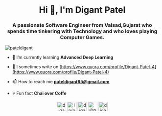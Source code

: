 <h1 align="center">Hi 👋, I'm Digant Patel</h1>
<h3 align="center">A passionate Software Engineer from Valsad,Gujarat who spends time tinkering with Technology and who loves playing Computer Games.</h3>

<p align="left"> <img src="https://komarev.com/ghpvc/?username=pateldigant" alt="pateldigant" /> </p>

- 🌱 I’m currently learning **Advanced Deep Learning**

- 📝 I sometimes write on [https://www.quora.com/profile/Digant-Patel-4](https://www.quora.com/profile/Digant-Patel-4)

- 📫 How to reach me **pateldigant95@gmail.com**

- ⚡ Fun fact **Chai over Coffe**

<!-- <p align="left"><img src="https://devicons.github.io/devicon/devicon.git/icons/angularjs/angularjs-original.svg" alt="angularjs" width="40" height="40"/> <img src="https://devicons.github.io/devicon/devicon.git/icons/bootstrap/bootstrap-plain.svg" alt="bootstrap" width="40" height="40"/> <img src="https://www.chartjs.org/media/logo-title.svg" alt="chartjs" width="40" height="40"/> <img src="https://devicons.github.io/devicon/devicon.git/icons/cplusplus/cplusplus-original.svg" alt="cplusplus" width="40" height="40"/> <img src="https://devicons.github.io/devicon/devicon.git/icons/css3/css3-original-wordmark.svg" alt="css3" width="40" height="40"/> <img src="https://www.vectorlogo.zone/logos/pocoo_flask/pocoo_flask-icon.svg" alt="flask" width="40" height="40"/> <img src="https://www.vectorlogo.zone/logos/git-scm/git-scm-icon.svg" alt="git" width="40" height="40"/> <img src="https://devicons.github.io/devicon/devicon.git/icons/html5/html5-original-wordmark.svg" alt="html5" width="40" height="40"/> <img src="https://devicons.github.io/devicon/devicon.git/icons/linux/linux-original.svg" alt="linux" width="40" height="40"/> <img src="https://devicons.github.io/devicon/devicon.git/icons/mongodb/mongodb-original-wordmark.svg" alt="mongodb" width="40" height="40"/> <img src="https://devicons.github.io/devicon/devicon.git/icons/mysql/mysql-original-wordmark.svg" alt="mysql" width="40" height="40"/> <img src="https://devicons.github.io/devicon/devicon.git/icons/nodejs/nodejs-original-wordmark.svg" alt="nodejs" width="40" height="40"/> <img src="https://www.vectorlogo.zone/logos/opencv/opencv-icon.svg" alt="opencv" width="40" height="40"/> <img src="https://devicons.github.io/devicon/devicon.git/icons/photoshop/photoshop-plain.svg" alt="photoshop" width="40" height="40"/> <img src="https://devicons.github.io/devicon/devicon.git/icons/python/python-original.svg" alt="python" width="40" height="40"/> <img src="https://www.vectorlogo.zone/logos/pytorch/pytorch-icon.svg" alt="pytorch" width="40" height="40"/> <img src="https://www.vectorlogo.zone/logos/tensorflow/tensorflow-icon.svg" alt="tensorflow" width="40" height="40"/></p><p><img align="left" src="https://github-readme-stats.vercel.app/api/top-langs/?username=pateldigant&layout=compact&hide=html" alt="pateldigant" /></p> -->

<!-- <p>&nbsp;<img align="center" src="https://github-readme-stats.vercel.app/api?username=pateldigant&show_icons=true" alt="pateldigant" /></p> -->

<p align="center">
<a href="https://twitter.com/digant001" target="blank"><img align="center" src="https://cdn.jsdelivr.net/npm/simple-icons@3.0.1/icons/twitter.svg" alt="digant001" height="30" width="30" /></a>
<a href="https://linkedin.com/in/in/pateldigant/" target="blank"><img align="center" src="https://cdn.jsdelivr.net/npm/simple-icons@3.0.1/icons/linkedin.svg" alt="in/pateldigant/" height="30" width="30" /></a>
<a href="https://fb.com/digant95" target="blank"><img align="center" src="https://cdn.jsdelivr.net/npm/simple-icons@3.0.1/icons/facebook.svg" alt="digant95" height="30" width="30" /></a>
<a href="https://medium.com/@pateldigant" target="blank"><img align="center" src="https://cdn.jsdelivr.net/npm/simple-icons@3.0.1/icons/medium.svg" alt="@pateldigant" height="30" width="30" /></a>
<a href="https://www.youtube.com/c/digantpatel" target="blank"><img align="center" src="https://cdn.jsdelivr.net/npm/simple-icons@3.0.1/icons/youtube.svg" alt="digantpatel" height="30" width="30" /></a>
</p>
